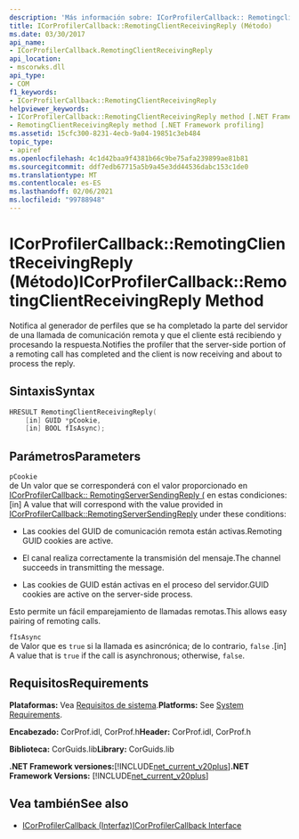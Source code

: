 ```yaml
---
description: 'Más información sobre: ICorProfilerCallback:: Remotingclientreceivingreply ((método)'
title: ICorProfilerCallback::RemotingClientReceivingReply (Método)
ms.date: 03/30/2017
api_name:
- ICorProfilerCallback.RemotingClientReceivingReply
api_location:
- mscorwks.dll
api_type:
- COM
f1_keywords:
- ICorProfilerCallback::RemotingClientReceivingReply
helpviewer_keywords:
- ICorProfilerCallback::RemotingClientReceivingReply method [.NET Framework profiling]
- RemotingClientReceivingReply method [.NET Framework profiling]
ms.assetid: 15cfc300-8231-4ecb-9a04-19851c3eb484
topic_type:
- apiref
ms.openlocfilehash: 4c1d42baa9f4381b66c9be75afa239899ae81b81
ms.sourcegitcommit: ddf7edb67715a5b9a45e3dd44536dabc153c1de0
ms.translationtype: MT
ms.contentlocale: es-ES
ms.lasthandoff: 02/06/2021
ms.locfileid: "99788948"
---
```

# <a name="icorprofilercallbackremotingclientreceivingreply-method"></a><span data-ttu-id="28476-103">ICorProfilerCallback::RemotingClientReceivingReply (Método)</span><span class="sxs-lookup"><span data-stu-id="28476-103">ICorProfilerCallback::RemotingClientReceivingReply Method</span></span>

<span data-ttu-id="28476-104">Notifica al generador de perfiles que se ha completado la parte del servidor de una llamada de comunicación remota y que el cliente está recibiendo y procesando la respuesta.</span><span class="sxs-lookup"><span data-stu-id="28476-104">Notifies the profiler that the server-side portion of a remoting call has completed and the client is now receiving and about to process the reply.</span></span>  
  
## <a name="syntax"></a><span data-ttu-id="28476-105">Sintaxis</span><span class="sxs-lookup"><span data-stu-id="28476-105">Syntax</span></span>  
  
```cpp  
HRESULT RemotingClientReceivingReply(  
    [in] GUID *pCookie,  
    [in] BOOL fIsAsync);
```  
  
## <a name="parameters"></a><span data-ttu-id="28476-106">Parámetros</span><span class="sxs-lookup"><span data-stu-id="28476-106">Parameters</span></span>  

 `pCookie`  
 <span data-ttu-id="28476-107">de Un valor que se corresponderá con el valor proporcionado en [ICorProfilerCallback:: RemotingServerSendingReply (](icorprofilercallback-remotingserversendingreply-method.md) en estas condiciones:</span><span class="sxs-lookup"><span data-stu-id="28476-107">[in] A value that will correspond with the value provided in [ICorProfilerCallback::RemotingServerSendingReply](icorprofilercallback-remotingserversendingreply-method.md) under these conditions:</span></span>  
  
- <span data-ttu-id="28476-108">Las cookies del GUID de comunicación remota están activas.</span><span class="sxs-lookup"><span data-stu-id="28476-108">Remoting GUID cookies are active.</span></span>  
  
- <span data-ttu-id="28476-109">El canal realiza correctamente la transmisión del mensaje.</span><span class="sxs-lookup"><span data-stu-id="28476-109">The channel succeeds in transmitting the message.</span></span>  
  
- <span data-ttu-id="28476-110">Las cookies de GUID están activas en el proceso del servidor.</span><span class="sxs-lookup"><span data-stu-id="28476-110">GUID cookies are active on the server-side process.</span></span>  
  
 <span data-ttu-id="28476-111">Esto permite un fácil emparejamiento de llamadas remotas.</span><span class="sxs-lookup"><span data-stu-id="28476-111">This allows easy pairing of remoting calls.</span></span>  
  
 `fIsAsync`  
 <span data-ttu-id="28476-112">de Valor que es `true` si la llamada es asincrónica; de lo contrario, `false` .</span><span class="sxs-lookup"><span data-stu-id="28476-112">[in] A value that is `true` if the call is asynchronous; otherwise, `false`.</span></span>  
  
## <a name="requirements"></a><span data-ttu-id="28476-113">Requisitos</span><span class="sxs-lookup"><span data-stu-id="28476-113">Requirements</span></span>  

 <span data-ttu-id="28476-114">**Plataformas:** Vea [Requisitos de sistema](../../get-started/system-requirements.md).</span><span class="sxs-lookup"><span data-stu-id="28476-114">**Platforms:** See [System Requirements](../../get-started/system-requirements.md).</span></span>  
  
 <span data-ttu-id="28476-115">**Encabezado:** CorProf.idl, CorProf.h</span><span class="sxs-lookup"><span data-stu-id="28476-115">**Header:** CorProf.idl, CorProf.h</span></span>  
  
 <span data-ttu-id="28476-116">**Biblioteca:** CorGuids.lib</span><span class="sxs-lookup"><span data-stu-id="28476-116">**Library:** CorGuids.lib</span></span>  
  
 <span data-ttu-id="28476-117">**.NET Framework versiones:**[!INCLUDE[net_current_v20plus](../../../../includes/net-current-v20plus-md.md)]</span><span class="sxs-lookup"><span data-stu-id="28476-117">**.NET Framework Versions:** [!INCLUDE[net_current_v20plus](../../../../includes/net-current-v20plus-md.md)]</span></span>  
  
## <a name="see-also"></a><span data-ttu-id="28476-118">Vea también</span><span class="sxs-lookup"><span data-stu-id="28476-118">See also</span></span>

- [<span data-ttu-id="28476-119">ICorProfilerCallback (Interfaz)</span><span class="sxs-lookup"><span data-stu-id="28476-119">ICorProfilerCallback Interface</span></span>](icorprofilercallback-interface.md)
